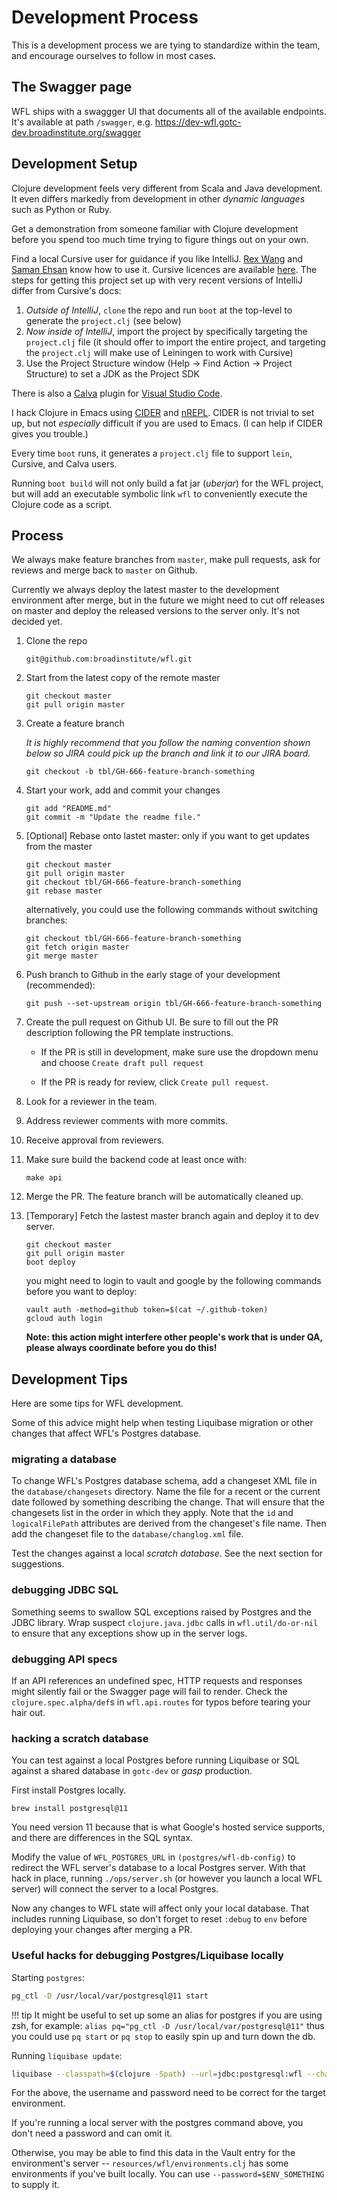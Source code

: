 # Development Process

This is a development process
we are tying to standardize
within the team,
and encourage ourselves
to follow in most cases.

## The Swagger page

WFL ships with a swaggger UI that documents all of the
available endpoints. It's available at path `/swagger`, e.g.
https://dev-wfl.gotc-dev.broadinstitute.org/swagger

## Development Setup

Clojure development feels very different from Scala and Java
development. It even differs markedly from development in other
*dynamic languages* such as Python or Ruby.

Get a demonstration from someone familiar with Clojure
development before you spend too much time trying to figure
things out on your own.

Find a local Cursive user for guidance if you like IntelliJ.
[Rex Wang](mailto:chengche@broadinstitute.org) and
[Saman Ehsan](mailto:sehsan@broadinstitute.org) know how to use it.
Cursive licences are available
[here](https://broadinstitute.atlassian.net/wiki/spaces/DSDE/pages/48234557/Software%2BLicenses%2B-%2BCursive).
The steps for getting this project set up with very recent versions of IntelliJ
differ from Cursive's docs:

1. *Outside of IntelliJ*, `clone` the repo and run `boot` at the top-level to
generate the `project.clj` (see below)
2. *Now inside of IntelliJ*, import the project by specifically targeting the
`project.clj` file (it should offer to import the entire project, and targeting
the `project.clj` will make use of Leiningen to work with Cursive)
3. Use the Project Structure window (Help -> Find Action -> Project Structure) to set a JDK as the Project SDK

There is also a
[Calva](https://marketplace.visualstudio.com/items?itemName=betterthantomorrow.calva)
plugin for [Visual Studio Code](https://code.visualstudio.com/).

I hack Clojure in Emacs using
[CIDER](https://cider.readthedocs.io/) and
[nREPL](https://github.com/clojure/tools.nrepl). CIDER is not
trivial to set up, but not *especially* difficult if you are
used to Emacs. (I can help if CIDER gives you trouble.)

Every time `boot` runs, it generates a `project.clj` file to
support `lein`, Cursive, and Calva users.

Running `boot build` will not only build a fat jar (*uberjar*)
for the WFL project, but will add an executable symbolic link
`wfl` to conveniently execute the Clojure code as a script.

## Process

We always make feature branches from `master`,
make pull requests,
ask for reviews
and merge back to `master` on Github.

Currently we always deploy the latest master
to the development environment after merge,
but in the future we might need
to cut off releases on master
and deploy the released versions
to the server only.
It's not decided yet.

1. Clone the repo
    ```
    git@github.com:broadinstitute/wfl.git
    ```

2. Start from the latest copy of the remote master
    ```
    git checkout master
    git pull origin master
    ```

3. Create a feature branch

    _It is highly recommend that you follow the naming convention
    shown below so JIRA could pick up the branch and link it
    to our JIRA board._
    ```
    git checkout -b tbl/GH-666-feature-branch-something
    ```

4. Start your work, add and commit your changes
    ```
    git add "README.md"
    git commit -m "Update the readme file."
    ```

5. [Optional] Rebase onto lastet master: only if you want to get updates from the master
    ```
    git checkout master
    git pull origin master
    git checkout tbl/GH-666-feature-branch-something
    git rebase master
    ```

    alternatively, you could use the following commands without switching branches:
    ```
    git checkout tbl/GH-666-feature-branch-something
    git fetch origin master
    git merge master
    ```

6. Push branch to Github in the early stage of your development (recommended):
    ```
    git push --set-upstream origin tbl/GH-666-feature-branch-something
    ```

7. Create the pull request on Github UI. Be sure to fill out the PR description following the PR template instructions.

    - If the PR is still in development, make sure use the dropdown menu and choose `Create draft pull request`

    - If the PR is ready for review, click `Create pull request`.

8. Look for a reviewer in the team.

9. Address reviewer comments with more commits.

10. Receive approval from reviewers.

11. Make sure build the backend code at least once with:
    ```
    make api
    ```

12. Merge the PR. The feature branch will be automatically cleaned up.

13. [Temporary] Fetch the lastest master branch again and deploy it to dev server.
    ```
    git checkout master
    git pull origin master
    boot deploy
    ```

    you might need to login to vault and google by the following commands before you want to deploy:
    ```
    vault auth -method=github token=$(cat ~/.github-token)
    gcloud auth login
    ```

    **Note: this action might interfere other people's work that is under QA, please always coordinate before you do this!**

## Development Tips

Here are some tips for WFL development.

Some of this advice might help
when testing Liquibase migration
or other changes
that affect WFL's Postgres database.


### migrating a database

To change WFL's Postgres database schema,
add a changeset XML file
in the `database/changesets` directory.
Name the file for a recent or the current date
followed by something describing the change.
That will ensure that the changesets
list in the order in which they apply.
Note that the `id` and `logicalFilePath` attributes
are derived from the changeset's file name.
Then add the changeset file
to the `database/changlog.xml` file.

Test the changes against a local _scratch database_.
See the next section for suggestions.

### debugging JDBC SQL

Something seems to swallow SQL exceptions
raised by Postgres and the JDBC library.
Wrap suspect `clojure.java.jdbc` calls
in `wfl.util/do-or-nil` to ensure
that any exceptions show up
in the server logs.

### debugging API specs

If an API references an undefined spec,
HTTP requests and responses might silently fail
or the Swagger page will fail to render.
Check the `clojure.spec.alpha/def`s
in `wfl.api.routes` for typos
before tearing your hair out.

### hacking a scratch database

You can test against a local Postgres
before running Liquibase or SQL
against a shared database
in `gotc-dev` or *gasp* production.

First install Postgres locally.

``` shell
brew install postgresql@11
```

You need version 11 because that
is what Google's hosted service supports,
and there are differences in the SQL syntax.

Modify the value of `WFL_POSTGRES_URL`
in `(postgres/wfl-db-config)` to redirect
the WFL server's database
to a local Postgres server.
With that hack in place,
running `./ops/server.sh`
(or however you launch a local WFL server)
will connect the server to a local Postgres.

Now any changes to WFL state
will affect only your local database.
That includes running Liquibase,
so don't forget to reset `:debug` to `env`
before deploying your changes
after merging a PR.

### Useful hacks for debugging Postgres/Liquibase locally

Starting `postgres`:
```bash
pg_ctl -D /usr/local/var/postgresql@11 start
```

!!! tip
    It might be useful to set up some an alias for postgres if you are using zsh, for
    example:
    ```
    alias pq="pg_ctl -D /usr/local/var/postgresql@11"
    ```
    thus you could use `pq start` or `pq stop` to easily spin up and turn down the db.


Running `liquibase update`:
```bash
liquibase --classpath=$(clojure -Spath) --url=jdbc:postgresql:wfl --changeLogFile=database/changelog.xml --username=$USER update
```
For the above, the username and password need to be correct for the target environment.

If you're running a local server with the postgres command above, you don't need a
password and can omit it.

Otherwise, you may be able to find this data in the Vault entry for the
environment's server --
`resources/wfl/environments.clj` has some environments if you've built locally.
You can use `--password=$ENV_SOMETHING` to supply it.

